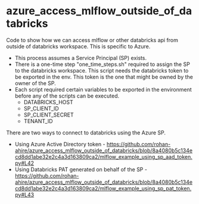 # azure_access_mlflow_outside_of_databricks
Code to show how we can access mlflow or other databricks api from outside of databricks workspace. This is specific to Azure.

* This process assumes a Service Principal (SP) exists.
* There is a one-time step "one_time_steps.sh" required to assign the SP to the databricks workspace. This script needs the databricks token to be exported in the env. This token is the one that might be owned by the owner of the SP.
* Each script required certain variables to be exported in the environment before any of the scripts can be executed.
    * DATABRICKS_HOST
    * SP_CLIENT_ID
    * SP_CLIENT_SECRET
    * TENANT_ID


There are two ways to connect to databricks using the Azure SP.
* Using Azure Active Directory token - https://github.com/rohan-ahire/azure_access_mlflow_outside_of_databricks/blob/8a4080b5c134ecd8dd1abe32e2c4a3d163809ca2/mlflow_example_using_sp_aad_token.py#L42 
* Using Databricks PAT generated on behalf of the SP - https://github.com/rohan-ahire/azure_access_mlflow_outside_of_databricks/blob/8a4080b5c134ecd8dd1abe32e2c4a3d163809ca2/mlflow_example_using_sp_pat_token.py#L43
